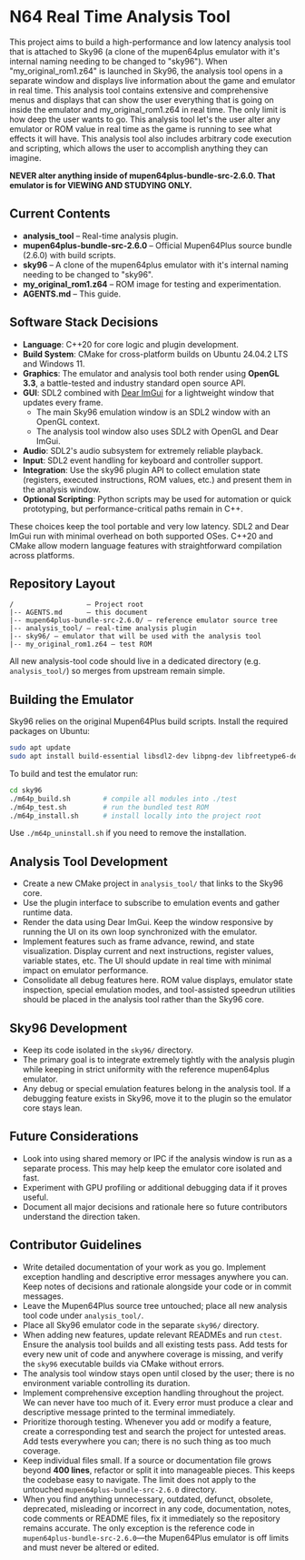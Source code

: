 # N64 Real Time Analysis Tool

This project aims to build a high-performance and low latency analysis tool that is attached to Sky96 (a clone of the mupen64plus emulator with it's internal naming needing to be changed to "sky96"). When "my_original_rom1.z64" is launched in Sky96, the analysis tool opens in a separate window and displays live information about the game and emulator in real time. This analysis tool contains extensive and comprehensive menus and displays that can show the user everything that is going on inside the emulator and my_original_rom1.z64 in real time. The only limit is how deep the user wants to go. This analysis tool let's the user alter any emulator or ROM value in real time as the game is running to see what effects it will have. This analysis tool also includes arbitrary code execution and scripting, which allows the user to accomplish anything they can imagine.

**NEVER alter anything inside of mupen64plus-bundle-src-2.6.0. That emulator is for VIEWING AND STUDYING ONLY.**

## Current Contents
- **analysis_tool** – Real-time analysis plugin.
- **mupen64plus-bundle-src-2.6.0** – Official Mupen64Plus source bundle (2.6.0) with build scripts.
- **sky96** – A clone of the mupen64plus emulator with it's internal naming needing to be changed to "sky96".
- **my_original_rom1.z64** – ROM image for testing and experimentation.
- **AGENTS.md** – This guide.

## Software Stack Decisions
- **Language**: C++20 for core logic and plugin development.
- **Build System**: CMake for cross-platform builds on Ubuntu 24.04.2 LTS and Windows 11.
- **Graphics**: The emulator and analysis tool both render using **OpenGL 3.3**, a battle-tested and industry standard open source API.
- **GUI**: SDL2 combined with [Dear ImGui](https://github.com/ocornut/imgui) for a lightweight window that updates every frame.
  - The main Sky96 emulation window is an SDL2 window with an OpenGL context.
  - The analysis tool window also uses SDL2 with OpenGL and Dear ImGui.
- **Audio**: SDL2's audio subsystem for extremely reliable playback.
- **Input**: SDL2 event handling for keyboard and controller support.
- **Integration**: Use the sky96 plugin API to collect emulation state (registers, executed instructions, ROM values, etc.) and present them in the analysis window.
- **Optional Scripting**: Python scripts may be used for automation or quick prototyping, but performance-critical paths remain in C++.

These choices keep the tool portable and very low latency. SDL2 and Dear ImGui run with minimal overhead on both supported OSes. C++20 and CMake allow modern language features with straightforward compilation across platforms.

## Repository Layout
```
/                  – Project root
|-- AGENTS.md      – this document
|-- mupen64plus-bundle-src-2.6.0/ – reference emulator source tree
|-- analysis_tool/ – real‑time analysis plugin
|-- sky96/ – emulator that will be used with the analysis tool
|-- my_original_rom1.z64 – test ROM
```
All new analysis-tool code should live in a dedicated directory (e.g. `analysis_tool/`) so merges from upstream remain simple.

## Building the Emulator
Sky96 relies on the original Mupen64Plus build scripts. Install the required
packages on Ubuntu:
```bash
sudo apt update
sudo apt install build-essential libsdl2-dev libpng-dev libfreetype6-dev libz-dev
```
To build and test the emulator run:
```bash
cd sky96
./m64p_build.sh        # compile all modules into ./test
./m64p_test.sh         # run the bundled test ROM
./m64p_install.sh      # install locally into the project root
```
Use `./m64p_uninstall.sh` if you need to remove the installation.

## Analysis Tool Development
- Create a new CMake project in `analysis_tool/` that links to the Sky96 core.
- Use the plugin interface to subscribe to emulation events and gather runtime data.
- Render the data using Dear ImGui. Keep the window responsive by running the UI on its own loop synchronized with the emulator.
- Implement features such as frame advance, rewind, and state visualization. Display current and next instructions, register values, variable states, etc. The UI should update in real time with minimal impact on emulator performance.
- Consolidate all debug features here. ROM value displays, emulator state inspection, special emulation modes, and tool-assisted speedrun utilities should be placed in the analysis tool rather than the Sky96 core.

## Sky96 Development
- Keep its code isolated in the `sky96/` directory.
- The primary goal is to integrate extremely tightly with the analysis plugin while keeping in strict uniformity with the reference mupen64plus emulator.
- Any debug or special emulation features belong in the analysis tool. If a debugging feature exists in Sky96, move it to the plugin so the emulator core stays lean.

## Future Considerations
- Look into using shared memory or IPC if the analysis window is run as a separate process. This may help keep the emulator core isolated and fast.
- Experiment with GPU profiling or additional debugging data if it proves useful.
- Document all major decisions and rationale here so future contributors understand the direction taken.

## Contributor Guidelines
- Write detailed documentation of your work as you go. Implement exception handling and descriptive error messages anywhere you can. Keep notes of decisions and rationale alongside your code or in commit messages.
- Leave the Mupen64Plus source tree untouched; place all new analysis tool code under `analysis_tool/`.
- Place all Sky96 emulator code in the separate `sky96/` directory.
- When adding new features, update relevant READMEs and run `ctest`.
  Ensure the analysis tool builds and all existing tests pass. Add tests for
  every new unit of code and anywhere coverage is missing, and verify the `sky96` executable builds via CMake without errors.
- The analysis tool window stays open until closed by the user; there is no
  environment variable controlling its duration.
- Implement comprehensive exception handling throughout the project. We can never have too much of it.
  Every error must produce a clear and descriptive message printed to the terminal immediately.
- Prioritize thorough testing. Whenever you add or modify a feature, create a
  corresponding test and search the project for untested areas. Add tests everywhere you can;
  there is no such thing as too much coverage.
- Keep individual files small. If a source or documentation file grows beyond
  **400 lines**, refactor or split it into manageable pieces. This keeps the
  codebase easy to navigate. The limit does not apply to the untouched
  `mupen64plus-bundle-src-2.6.0` directory.
- When you find anything unnecessary, outdated, defunct, obsolete, deprecated,
  misleading or incorrect in any code, documentation, notes, code comments or
  README files, fix it immediately so the repository remains accurate. The only exception is the reference code in `mupen64plus-bundle-src-2.6.0`—the Mupen64Plus emulator is off limits and must never be altered or edited.
